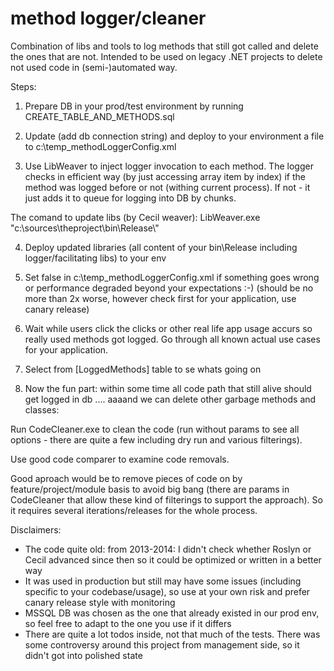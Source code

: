 # method logger/cleaner
Combination of libs and tools to log methods that still got called and delete the ones that are not.
Intended to be used on legacy .NET projects to delete not used code in (semi-)automated way. 

Steps:

1. Prepare DB in your prod/test environment by running CREATE_TABLE_AND_METHODS.sql

2. Update (add db connection string) and deploy to your environment a file to c:\temp\_methodLoggerConfig.xml 

3. Use LibWeaver to inject logger invocation to each method. The logger checks in efficient way (by just accessing array item by index) if the method was logged before or not (withing current process). If not - it just adds it to queue for logging into DB by chunks. 

The comand to update libs (by Cecil weaver):
LibWeaver.exe "c:\\sources\\theproject\\bin\\Release\\"

4. Deploy updated libraries (all content of your bin\Release including logger/facilitating libs) to your env

5. Set <Enabled>false</Enabled> in c:\temp\_methodLoggerConfig.xml if something goes wrong or performance degraded beyond your expectations :-) (should be no more than 2x worse, however check first for your application, use canary release)

6. Wait while users click the clicks or other real life app usage accurs so really used methods got logged. Go through all known actual use cases for your application.

7. Select from [LoggedMethods] table to se whats going on

8. Now the fun part: within some time all code path that still alive should get logged in db .... aaaand we can delete other garbage methods and classes:

Run CodeCleaner.exe to clean the code (run without params to see all options - there are quite a few including dry run and various filterings).

Use good code comparer to examine code removals.

Good aproach would be to remove pieces of code on by feature/project/module basis to avoid big bang (there are params in CodeCleaner that allow these kind of filterings to support the approach). So it requires several iterations/releases for the whole process.


Disclaimers:

- The code quite old: from 2013-2014: I didn't check whether Roslyn or Cecil advanced since then so it could be optimized or written in a better way
- It was used in production but still may have some issues (including specific to your codebase/usage), so use at your own risk and prefer canary release style with monitoring
- MSSQL DB was chosen as the one that already existed in our prod env, so feel free to adapt to the one you use if it differs
- There are quite a lot todos inside, not that much of the tests. There was some controversy around this project from management side, so it didn't got into polished state
